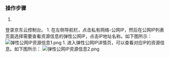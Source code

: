 ### **操作步骤**

1. 
登录京东云控制台。
1. 
在左侧导航栏，点击私有网络-公网IP，然后在公网IP列表页面选择需要查看资源信息的弹性公网IP，点击IP地址名称。如下图所示：
![弹性公网IP资源信息1.png](https://img1.jcloudcs.com/cms/4fee3a12-0c98-4799-a482-0ba12d470b1420180416103719.png "弹性公网IP资源信息1.png")
1. 
进入弹性公网IP详情页，可以查看对应IP的资源信息。如下图所示：
![弹性公网IP资源信息2.png](https://img1.jcloudcs.com/cms/bbdbecae-a78f-45ce-95a7-1795c2903de420180416103746.png "弹性公网IP资源信息2.png")